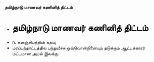 **தமிழ்நாடு மாணவர் கணினித் திட்டம்**
- # தமிழ்நாடு மாணவர் கணினித் திட்டம்
- n. களஞ்சியத்தின் கதவு
- மரப்பந்தாட்டத்தில் பந்துவீச்சு ஒவ்வொன்றினையும் தடுக்கும் ஆட்டக்காரர் மட்டமான அப்ல் இலக்கு.

